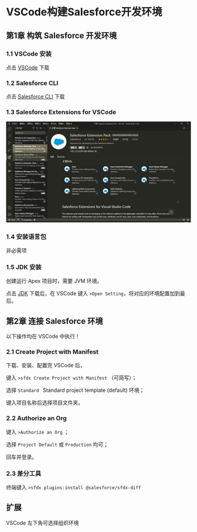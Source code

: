 # VSCode构建Salesforce开发环境


<!--more-->

## 第1章 构筑 Salesforce 开发环境

### 1.1 VSCode 安装

点击 [VSCode](https://code.visualstudio.com/download) 下载

### 1.2 Salesforce CLI

点击 [Salesforce CLI](https://developer.salesforce.com/tools/sfdxcli) 下载

### 1.3 Salesforce Extensions for VSCode

![image-20210712103821354](https://raw.githubusercontent.com/goatup/blog-images/main/salesforce%20dev/20210712103821.png)

### 1.4 安装语言包

非必需项

### 1.5 JDK 安装

创建运行 Apex 项目时，需要 JVM 环境。

点击 [JDK](https://developer.salesforce.com/tools/vscode/en/getting-started/java-setup) 下载后，在 VSCode 键入 `>Open Setting`，将对应的环境配置加到最后。

## 第2章 连接 Salesforce 环境

以下操作均在 VSCode 中执行！

### 2.1 Create Project with Manifest

下载、安装、配置完 VSCode 后，

键入 `>sfdx Create Project with Manifest` （可简写）；

选择 `Standard ` Standard project template (default) 环境；

键入项目名称后选择项目文件夹。

### 2.2 Authorize an Org

键入 `>Authorize an Org` ；

选择 `Project Default` 或 `Production` 均可；

回车并登录。

### 2.3 差分工具

终端键入 `>sfdx plugins:install @salesforce/sfdx-diff`

## 扩展

VSCode 左下角可选择组织环境

